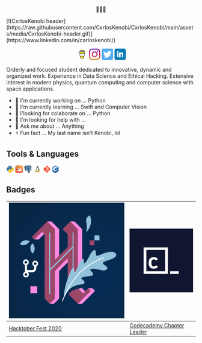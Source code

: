 <p align='center'>
  👨🏼‍💻
</p>
[![CxrlosKenobi header](https://raw.githubusercontent.com/CxrlosKenobi/CxrlosKenobi/main/assets/media/CxrlosKenobi-header.gif)](https://www.linkedin.com/in/carloskenobi/)

<p align='center'>
  <a href="https://www.buymeacoffee.com/CxrlosKenobi"><img height="30" src=https://raw.githubusercontent.com/CxrlosKenobi/CxrlosKenobi/main/assets/icons/buy-me-a-coffee.png></a>
  <a href="https://instagram.com/cvrloskenobi"><img height="30" src=https://raw.githubusercontent.com/CxrlosKenobi/CxrlosKenobi/main/assets/icons/instagram.png></a>
  <a href="https://twitter.com/cxrloskenobi"><img height="30" src=https://raw.githubusercontent.com/CxrlosKenobi/CxrlosKenobi/main/assets/icons/twitter.png></a>
  <a href="https://www.linkedin.com/in/carloskenobi/"><img height="30" src=https://raw.githubusercontent.com/CxrlosKenobi/CxrlosKenobi/main/assets/icons/linkedin.png></a>
</p>
Orderly and focused student dedicated to innovative, dynamic and organized work. Experience in Data Science and Ethical Hacking. Extensive interest in modern physics, quantum computing and computer science with space applications.

- 🔭 I'm currently working on ... Python
- 🌱 I'm currently learning ... Swift and Computer Vision
- 👯 I'looking for colaborate on ... Python
- 🤔 I'm looking for help with ...
- 💬 Ask me about ... Anything
- ⚡ Fun fact ... My last name isn't Kenobi, lol


## Tools & Languages
<code><img title="Python" height="20" src="https://raw.githubusercontent.com/CxrlosKenobi/CxrlosKenobi/main/assets/icons/python.png"></code>
<code><img title="Swift" height="20" src="https://raw.githubusercontent.com/CxrlosKenobi/CxrlosKenobi/main/assets/icons/swift.png"></code>
<code><img title="PostgreSQL" height="20" src="https://raw.githubusercontent.com/CxrlosKenobi/CxrlosKenobi/main/assets/icons/postgre-sql.png"></code>
<code><img title="GNU/Linux" height="20" src="https://raw.githubusercontent.com/CxrlosKenobi/CxrlosKenobi/main/assets/icons/gnu-linux.png"></code>
<code><img title="Git" height="20" src="https://raw.githubusercontent.com/CxrlosKenobi/CxrlosKenobi/main/assets/icons/git.png"></code>
<code><img title="C/C++" height="20" src="https://raw.githubusercontent.com/CxrlosKenobi/CxrlosKenobi/main/assets/icons/cpp.png"></code>

## Badges
[![Hacktober Fest 2020](https://raw.githubusercontent.com/CxrlosKenobi/CxrlosKenobi/main/assets/icons/hacktober-fest.png)](https://hacktoberfest.digitalocean.com/) | [![Codecademy Chapter Leader](https://raw.githubusercontent.com/CxrlosKenobi/CxrlosKenobi/main/assets/icons/codecademy.png)](https://community.codecademy.com/)
---|---
[Hacktober Fest 2020](https://hacktoberfest.digitalocean.com/) |[Codecademy Chapter Leader](https://community.codecademy.com/)
